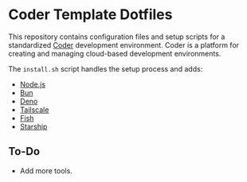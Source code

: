 # Coder Template Dotfiles

This repository contains configuration files and setup scripts for a standardized [Coder](https://coder.com/) development environment. Coder is a platform for creating and managing cloud-based development environments.

The `install.sh` script handles the setup process and adds:

- [Node.js](https://github.com/nvm-sh/nvm)
- [Bun](https://bun.sh/)
- [Deno](https://deno.com/)
- [Tailscale](https://tailscale.com/)
- [Fish](https://fishshell.com/)
- [Starship](https://starship.rs/)


## To-Do

- Add more tools.